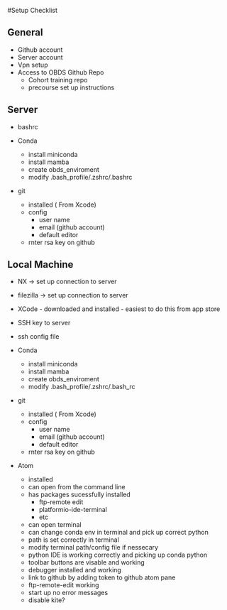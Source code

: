 #Setup Checklist 


## General 

- Github account
- Server account 
- Vpn setup
- Access to OBDS Github Repo
  - Cohort training repo 
  - precourse set up instructions 


## Server


- bashrc

- Conda 
  - install miniconda
  - install mamba
  - create obds_enviroment
  - modify .bash_profile/.zshrc/.bashrc

- git 
  - installed ( From Xcode)
  - config
    - user name
    - email (github account)
    - default editor
  - rnter rsa key on github 


## Local Machine

- NX -> set up connection to server
- filezilla -> set up connection to server
- XCode - downloaded and installed - easiest to do this from app store

- SSH key to server
- ssh config file 

- Conda 
  - install miniconda
  - install mamba
  - create obds_enviroment
  - modify .bash_profile/.zshrc/.bash_rc

- git 
  - installed ( From Xcode)
  - config
    - user name
    - email (github account)
    - default editor
  - rnter rsa key on github 
  
- Atom
  - installed 
  - can open from the command line 
  - has packages sucessfully installed
      - ftp-remote edit
      - platformio-ide-terminal
      - etc
  - can open terminal 
  - can change conda env in terminal and pick up correct python 
  - path is set correctly in terminal 
  - modify terminal path/config file if nessecary
  - python IDE is working correctly and picking up conda python 
  - toolbar buttons are visable and working
  - debugger installed and working
  - link to github by adding token to github atom pane 
  - ftp-remote-edit working
  - start up no error messages 
  - disable kite? 
